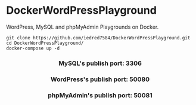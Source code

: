 # DockerWordPressPlayground
WordPress, MySQL and phpMyAdmin Playgrounds on Docker.

```
git clone https://github.com/iedred7584/DockerWordPressPlayground.git
cd DockerWordPressPlayground/
docker-compose up -d
```

<h3 align="center">MySQL's publish port: 3306</h3>
<h3 align="center">WordPress's publish port: 50080</h3>
<h3 align="center">phpMyAdmin's publish port: 50081</h3>
